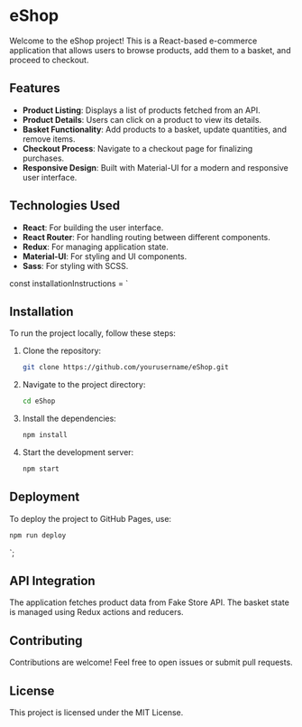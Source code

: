 # eShop

Welcome to the eShop project! This is a React-based e-commerce application that allows users to browse products, add them to a basket, and proceed to checkout.

## Features

- **Product Listing**: Displays a list of products fetched from an API.
- **Product Details**: Users can click on a product to view its details.
- **Basket Functionality**: Add products to a basket, update quantities, and remove items.
- **Checkout Process**: Navigate to a checkout page for finalizing purchases.
- **Responsive Design**: Built with Material-UI for a modern and responsive user interface.

## Technologies Used

- **React**: For building the user interface.
- **React Router**: For handling routing between different components.
- **Redux**: For managing application state.
- **Material-UI**: For styling and UI components.
- **Sass**: For styling with SCSS.

const installationInstructions = `
## Installation

To run the project locally, follow these steps:

1. Clone the repository:
   ```bash
   git clone https://github.com/yourusername/eShop.git
   ```

2. Navigate to the project directory:
   ```bash
   cd eShop
   ```

3. Install the dependencies:
   ```bash
   npm install
   ```

4. Start the development server:
   ```bash
   npm start
   ```

## Deployment

To deploy the project to GitHub Pages, use:
```bash
npm run deploy
```
`;
## API Integration
The application fetches product data from Fake Store API. The basket state is managed using Redux actions and reducers.

## Contributing
Contributions are welcome! Feel free to open issues or submit pull requests.

## License
This project is licensed under the MIT License.

